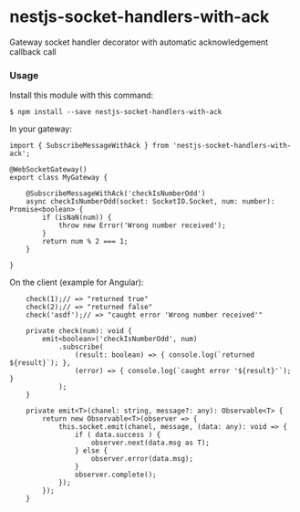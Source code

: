 # nestjs-socket-handlers-with-ack
Gateway socket handler decorator with automatic acknowledgement callback call

### Usage
Install this module with this command:
```
$ npm install --save nestjs-socket-handlers-with-ack
```
In your gateway:
```
import { SubscribeMessageWithAck } from 'nestjs-socket-handlers-with-ack';

@WebSocketGateway()
export class MyGateway {

    @SubscribeMessageWithAck('checkIsNumberOdd')
    async checkIsNumberOdd(socket: SocketIO.Socket, num: number): Promise<boolean> {
        if (isNaN(num)) {
            throw new Error('Wrong number received');
        }
        return num % 2 === 1;
    }
   
}
```

On the client (example for Angular):
```
    check(1);// => "returned true"
    check(2);// => "returned false"
    check('asdf');// => "caught error 'Wrong number received'"
    
    private check(num): void {
        emit<boolean>('checkIsNumberOdd', num)
            .subscribe(
                (result: boolean) => { console.log(`returned ${result}`); },
                (error) => { console.log(`caught error '${result}'`); }
            );
    }

    private emit<T>(chanel: string, message?: any): Observable<T> {
        return new Observable<T>(observer => {
            this.socket.emit(chanel, message, (data: any): void => {
                if ( data.success ) {
                    observer.next(data.msg as T);
                } else {
                    observer.error(data.msg);
                }
                observer.complete();
            });
        });
    }
```